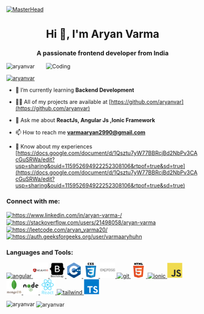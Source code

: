 [![MasterHead](https://www.google.com/url?sa=i&url=https%3A%2F%2Fgithub.com%2FV-bhoy&psig=AOvVaw1Ak1onEYxzTglSby4PuzHh&ust=1705483334209000&source=images&cd=vfe&opi=89978449&ved=0CBIQjRxqFwoTCICn59TK4YMDFQAAAAAdAAAAABAD)](https://aryanvar.io)

<h1 align="center">Hi 👋, I'm Aryan Varma</h1>
<h3 align="center">A passionate frontend developer from India</h3>
<img align="right" alt="Coding" width="400" src="https://www.google.com/url?sa=i&url=https%3A%2F%2Fwww.codsoft.in%2Fweb-development&psig=AOvVaw2EH2bhNd5iE8TdNaysdPT9&ust=1705483474182000&source=images&cd=vfe&opi=89978449&ved=0CBIQjRxqFwoTCJiX65nL4YMDFQAAAAAdAAAAABAI">
<p align="left"> <img src="https://komarev.com/ghpvc/?username=aryanvar&label=Profile%20views&color=0e75b6&style=flat" alt="aryanvar" /> </p>

<p align="left"> <a href="https://github.com/ryo-ma/github-profile-trophy"><img src="https://github-profile-trophy.vercel.app/?username=aryanvar" alt="aryanvar" /></a> </p>

- 🌱 I’m currently learning **Backend Development**

- 👨‍💻 All of my projects are available at [https://github.com/aryanvar](https://github.com/aryanvar)

- 💬 Ask me about **ReactJs, Angular Js ,Ionic Framework**

- 📫 How to reach me **varmaaryan2990@gmail.com**

- 📄 Know about my experiences [https://docs.google.com/document/d/1Qsztu7yW77BBRcjBd2NbPv3CAcGuSRWa/edit?usp=sharing&ouid=115952694922252308106&rtpof=true&sd=true](https://docs.google.com/document/d/1Qsztu7yW77BBRcjBd2NbPv3CAcGuSRWa/edit?usp=sharing&ouid=115952694922252308106&rtpof=true&sd=true)

<h3 align="left">Connect with me:</h3>
<p align="left">
<a href="https://linkedin.com/in/https://www.linkedin.com/in/aryan-varma-/" target="blank"><img align="center" src="https://raw.githubusercontent.com/rahuldkjain/github-profile-readme-generator/master/src/images/icons/Social/linked-in-alt.svg" alt="https://www.linkedin.com/in/aryan-varma-/" height="30" width="40" /></a>
<a href="https://stackoverflow.com/users/https://stackoverflow.com/users/21498058/aryan-varma" target="blank"><img align="center" src="https://raw.githubusercontent.com/rahuldkjain/github-profile-readme-generator/master/src/images/icons/Social/stack-overflow.svg" alt="https://stackoverflow.com/users/21498058/aryan-varma" height="30" width="40" /></a>
<a href="https://www.leetcode.com/https://leetcode.com/aryan_varma20/" target="blank"><img align="center" src="https://raw.githubusercontent.com/rahuldkjain/github-profile-readme-generator/master/src/images/icons/Social/leet-code.svg" alt="https://leetcode.com/aryan_varma20/" height="30" width="40" /></a>
<a href="https://auth.geeksforgeeks.org/user/https://auth.geeksforgeeks.org/user/varmaaryhuhn" target="blank"><img align="center" src="https://raw.githubusercontent.com/rahuldkjain/github-profile-readme-generator/master/src/images/icons/Social/geeks-for-geeks.svg" alt="https://auth.geeksforgeeks.org/user/varmaaryhuhn" height="30" width="40" /></a>
</p>

<h3 align="left">Languages and Tools:</h3>
<p align="left"> <a href="https://angular.io" target="_blank" rel="noreferrer"> <img src="https://angular.io/assets/images/logos/angular/angular.svg" alt="angular" width="40" height="40"/> </a> <a href="https://angular.io" target="_blank" rel="noreferrer"> <img src="https://raw.githubusercontent.com/devicons/devicon/master/icons/angularjs/angularjs-original-wordmark.svg" alt="angularjs" width="40" height="40"/> </a> <a href="https://getbootstrap.com" target="_blank" rel="noreferrer"> <img src="https://raw.githubusercontent.com/devicons/devicon/master/icons/bootstrap/bootstrap-plain-wordmark.svg" alt="bootstrap" width="40" height="40"/> </a> <a href="https://www.w3schools.com/cpp/" target="_blank" rel="noreferrer"> <img src="https://raw.githubusercontent.com/devicons/devicon/master/icons/cplusplus/cplusplus-original.svg" alt="cplusplus" width="40" height="40"/> </a> <a href="https://www.w3schools.com/css/" target="_blank" rel="noreferrer"> <img src="https://raw.githubusercontent.com/devicons/devicon/master/icons/css3/css3-original-wordmark.svg" alt="css3" width="40" height="40"/> </a> <a href="https://expressjs.com" target="_blank" rel="noreferrer"> <img src="https://raw.githubusercontent.com/devicons/devicon/master/icons/express/express-original-wordmark.svg" alt="express" width="40" height="40"/> </a> <a href="https://git-scm.com/" target="_blank" rel="noreferrer"> <img src="https://www.vectorlogo.zone/logos/git-scm/git-scm-icon.svg" alt="git" width="40" height="40"/> </a> <a href="https://www.w3.org/html/" target="_blank" rel="noreferrer"> <img src="https://raw.githubusercontent.com/devicons/devicon/master/icons/html5/html5-original-wordmark.svg" alt="html5" width="40" height="40"/> </a> <a href="https://ionicframework.com" target="_blank" rel="noreferrer"> <img src="https://upload.wikimedia.org/wikipedia/commons/d/d1/Ionic_Logo.svg" alt="ionic" width="40" height="40"/> </a> <a href="https://developer.mozilla.org/en-US/docs/Web/JavaScript" target="_blank" rel="noreferrer"> <img src="https://raw.githubusercontent.com/devicons/devicon/master/icons/javascript/javascript-original.svg" alt="javascript" width="40" height="40"/> </a> <a href="https://www.mongodb.com/" target="_blank" rel="noreferrer"> <img src="https://raw.githubusercontent.com/devicons/devicon/master/icons/mongodb/mongodb-original-wordmark.svg" alt="mongodb" width="40" height="40"/> </a> <a href="https://nodejs.org" target="_blank" rel="noreferrer"> <img src="https://raw.githubusercontent.com/devicons/devicon/master/icons/nodejs/nodejs-original-wordmark.svg" alt="nodejs" width="40" height="40"/> </a> <a href="https://reactjs.org/" target="_blank" rel="noreferrer"> <img src="https://raw.githubusercontent.com/devicons/devicon/master/icons/react/react-original-wordmark.svg" alt="react" width="40" height="40"/> </a> <a href="https://tailwindcss.com/" target="_blank" rel="noreferrer"> <img src="https://www.vectorlogo.zone/logos/tailwindcss/tailwindcss-icon.svg" alt="tailwind" width="40" height="40"/> </a> <a href="https://www.typescriptlang.org/" target="_blank" rel="noreferrer"> <img src="https://raw.githubusercontent.com/devicons/devicon/master/icons/typescript/typescript-original.svg" alt="typescript" width="40" height="40"/> </a> </p>

<p><img align="left" src="https://github-readme-stats.vercel.app/api/top-langs?username=aryanvar&show_icons=true&locale=en&layout=compact" alt="aryanvar" /></p>

<p>&nbsp;<img align="center" src="https://github-readme-stats.vercel.app/api?username=aryanvar&show_icons=true&locale=en" alt="aryanvar" /></p>
